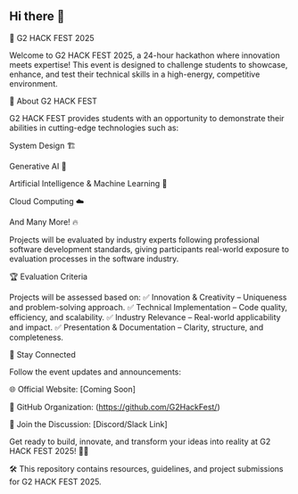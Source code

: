 ## Hi there 👋

🚀 G2 HACK FEST 2025

Welcome to G2 HACK FEST 2025, a 24-hour hackathon where innovation meets expertise! This event is designed to challenge students to showcase, enhance, and test their technical skills in a high-energy, competitive environment.

🎯 About G2 HACK FEST

G2 HACK FEST provides students with an opportunity to demonstrate their abilities in cutting-edge technologies such as:

System Design 🏗️

Generative AI 🤖

Artificial Intelligence & Machine Learning 🧠

Cloud Computing ☁️

And Many More! 🔥

Projects will be evaluated by industry experts following professional software development standards, giving participants real-world exposure to evaluation processes in the software industry.

🏆 Evaluation Criteria

Projects will be assessed based on:
✅ Innovation & Creativity – Uniqueness and problem-solving approach.
✅ Technical Implementation – Code quality, efficiency, and scalability.
✅ Industry Relevance – Real-world applicability and impact.
✅ Presentation & Documentation – Clarity, structure, and completeness.

🔗 Stay Connected

Follow the event updates and announcements:

🌐 Official Website: [Coming Soon]

📌 GitHub Organization: (https://github.com/G2HackFest/)

💬 Join the Discussion: [Discord/Slack Link]

Get ready to build, innovate, and transform your ideas into reality at G2 HACK FEST 2025! 🚀🔥

🛠️ This repository contains resources, guidelines, and project submissions for G2 HACK FEST 2025.
